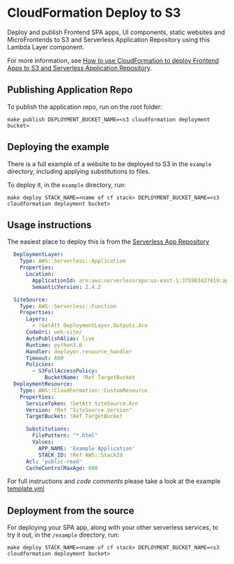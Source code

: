 # CloudFormation Deploy to S3

Deploy and publish Frontend SPA apps, UI components, static websites and MicroFrontends to S3 and Serverless Application Repository using this Lambda Layer component.

For more information, see [How to use CloudFormation to deploy Frontend Apps to S3 and Serverless Application Repository](https://serverless.pub/deploy-frontend-to-s3-and-sar/).

## Publishing Application Repo

To publish the application repo, run on the root folder:

`make publish DEPLOYMENT_BUCKET_NAME=<s3 cloudformation deployment bucket>`

## Deploying the example

There is a full example of a website to be deployed to S3 in the `example` directory, including applying substitutions to files.

To deploy it, in the `example` directory, run:

`make deploy STACK_NAME=<name of cf stack> DEPLOYMENT_BUCKET_NAME=<s3 cloudformation deployment bucket>`

## Usage instructions

The easiest place to deploy this is from the [Serverless App Repository](https://serverlessrepo.aws.amazon.com/applications/arn:aws:serverlessrepo:us-east-1:375983427419:applications~deploy-to-s3)

```yml
  DeploymentLayer:
    Type: AWS::Serverless::Application
    Properties:
      Location:
        ApplicationId: arn:aws:serverlessrepo:us-east-1:375983427419:applications/deploy-to-s3
        SemanticVersion: 2.4.2

  SiteSource:
    Type: AWS::Serverless::Function
    Properties:
      Layers:
        - !GetAtt DeploymentLayer.Outputs.Arn
      CodeUri: web-site/
      AutoPublishAlias: live
      Runtime: python3.6
      Handler: deployer.resource_handler
      Timeout: 600
      Policies:
        - S3FullAccessPolicy:
            BucketName: !Ref TargetBucket
  DeploymentResource:
    Type: AWS::CloudFormation::CustomResource
    Properties:
      ServiceToken: !GetAtt SiteSource.Arn
      Version: !Ref "SiteSource.Version"
      TargetBucket: !Ref TargetBucket

      Substitutions:
        FilePattern: "*.html"
        Values:
          APP_NAME: 'Example Application'
          STACK_ID: !Ref AWS::StackId
      Acl: 'public-read'
      CacheControlMaxAge: 600
```

For full instructions and *code comments* please take a look at the example [template.yml](example/template.yml)

## Deployment from the source

For deploying your SPA app, along with your other serverless services, to try it out, in the `/example` directory, run:

`make deploy STACK_NAME=<name of cf stack> DEPLOYMENT_BUCKET_NAME=<s3 cloudformation deployment bucket>`
